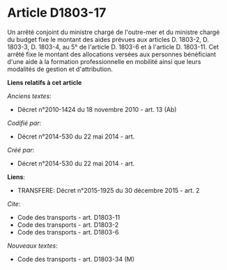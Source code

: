 # Article D1803-17

Un arrêté conjoint du ministre chargé de l'outre-mer et du ministre chargé du budget fixe le montant des aides prévues aux
articles D. 1803-2, D. 1803-3, D. 1803-4, au 5° de l'article D. 1803-6 et à l'article D. 1803-11. Cet arrêté fixe le montant
des allocations versées aux personnes bénéficiant d'une aide à la formation professionnelle en mobilité ainsi que leurs
modalités de gestion et d'attribution.

**Liens relatifs à cet article**

_Anciens textes_:

  - Décret n°2010-1424 du 18 novembre 2010 - art. 13 (Ab)

_Codifié par_:

  - Décret n°2014-530 du 22 mai 2014 - art.

_Créé par_:

  - Décret n°2014-530 du 22 mai 2014 - art.

**Liens**:

  - TRANSFERE: Décret n°2015-1925 du 30 décembre 2015 - art. 2

_Cite_:

  - Code des transports - art. D1803-11
  - Code des transports - art. D1803-2
  - Code des transports - art. D1803-6

_Nouveaux textes_:

  - Code des transports - art. D1803-34 (M)
